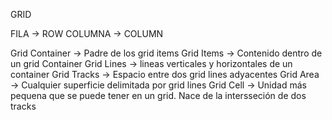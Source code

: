 GRID

FILA -> ROW
COLUMNA -> COLUMN

Grid Container -> Padre de los grid items
Grid Items -> Contenido dentro de un grid Container
Grid Lines -> lineas verticales y horizontales de un container
Grid Tracks -> Espacio entre dos grid lines adyacentes
Grid Area -> Cualquier superficie delimitada por grid lines
Grid Cell -> Unidad más pequena que se puede tener en un grid. Nace de la intersseción de dos tracks